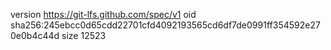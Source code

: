 version https://git-lfs.github.com/spec/v1
oid sha256:245ebcc0d65cdd22701cfd4092193565cd6df7de0991ff354592e270e0b4c44d
size 12523
